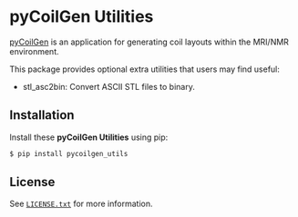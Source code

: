 # pyCoilGen Utilities

[pyCoilGen](https://github.com/kev-m/pyCoilGen) is an application for generating coil layouts within the MRI/NMR environment. 

This package provides optional extra utilities that users may find useful:
- stl_asc2bin: Convert ASCII STL files to binary.

## Installation

Install these **pyCoilGen Utilities** using pip:
```bash
$ pip install pycoilgen_utils
```

## License

See [`LICENSE.txt`](https://github.com/kev-m/pyCoilGen/blob/master/LICENSE.txt) for more information.


